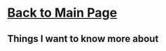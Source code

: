 # [Back to Main Page](https://reecerenninger.github.io/reading-notes/)

## Things I want to know more about